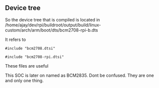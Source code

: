 ## Device tree

So the device tree that is compiled is located in
/home/ajay/dev/rpi/buildroot/output/build/linux-custom/arch/arm/boot/dts/bcm2708-rpi-b.dts

It refers to

`#include "bcm2708.dtsi"`

`#include "bcm2708-rpi.dtsi"`

These files are useful

This SOC is later on named as BCM2835. Dont be confused. They are one and only one thing.
